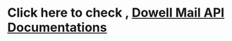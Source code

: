 # Click here to check , [Dowell Mail API Documentations](https://github.com/LL05-AI-Dowell/100085-dowellmailapi/tree/backend#readme)
